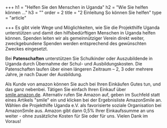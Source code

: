 +++
h1 = "Helfen Sie den Menschen in Uganda"
h2 = "Wie Sie helfen können ..."
h3 = ""
order = 2
title = "2 Einleitung So können Sie helfen"
type = "article"

+++
Es gibt viele Wege und Möglichkeiten, wie Sie die Projekthilfe Uganda unterstützen und damit den hilfsbedürftigen Menschen in Uganda helfen können. Spenden leiten wir als gemeinnütziger Verein direkt weiter, zweckgebundene Spenden werden entsprechend des gewünschten Zweckes eingesetzt.

Bei **Patenschaften** unterstützen Sie Schulkinder oder Auszubildende in Uganda durch Übernahme der Schul- und Ausbildungskosten. Die Patenschaften laufen über einen längeren Zeitraum – 2, 3 oder mehrere Jahre, je nach Dauer der Ausbildung.

Als Kunde von amazon können Sie auch bei Ihren Einkäufen Gutes tun, und das ganz nebenbei. Tätigen Sie einfach Ihren Einkauf über <a target="_blank" href="https://smile.amazon.de/">smile.amazon.de</a>. Alternativ rufen Sie Amazon auf, geben im Suchfeld statt eines Artikels "smile" ein und klicken bei der Ergebnisliste AmazonSmile an. Wählen die Projekthilfe Uganda e.V. als favorisierte soziale Organisation bei AmazonSmile aus. Amazon gibt dann 0,5% Ihrer Einkaufssumme an uns weiter - ohne zusätzliche Kosten für Sie oder für uns. Vielen Dank im Voraus!